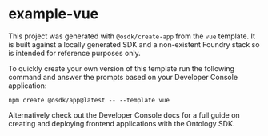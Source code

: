 # example-vue

This project was generated with `@osdk/create-app` from the `vue` template. It is built against a locally generated SDK and a non-existent Foundry stack so is intended for reference purposes only.

To quickly create your own version of this template run the following command and answer the prompts based on your Developer Console application:

```
npm create @osdk/app@latest -- --template vue
```

Alternatively check out the Developer Console docs for a full guide on creating and deploying frontend applications with the Ontology SDK.
